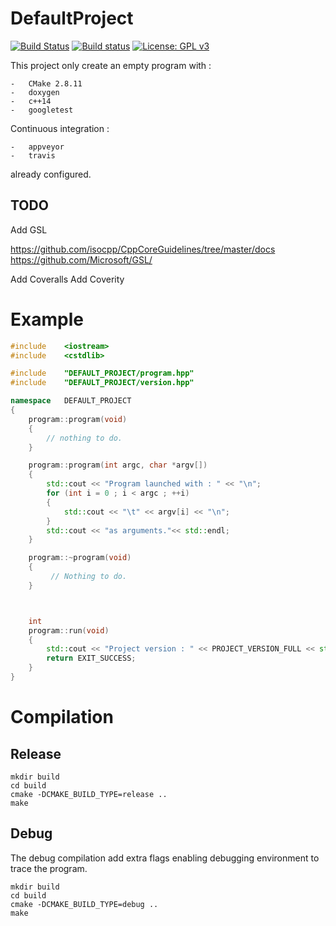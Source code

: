 # DefaultProject
[![Build Status](https://travis-ci.org/eroween/DefaultProject.svg?branch=master)](https://travis-ci.org/eroween/DefaultProject)
[![Build status](https://ci.appveyor.com/api/projects/status/github/eroween/DefaultProject?svg=true)](https://ci.appveyor.com/project/eroween/DefaultProject)
[![License: GPL v3](https://img.shields.io/badge/License-GPL%20v3-blue.svg)](http://www.gnu.org/licenses/gpl-3.0)

This project only create an empty program with :

    -   CMake 2.8.11
    -   doxygen
    -   c++14
    -   googletest

Continuous integration :

    -   appveyor
    -   travis

already configured.

## TODO

Add GSL

https://github.com/isocpp/CppCoreGuidelines/tree/master/docs
https://github.com/Microsoft/GSL/

Add Coveralls
Add Coverity

# Example

```c++
#include    <iostream>
#include    <cstdlib>

#include    "DEFAULT_PROJECT/program.hpp"
#include    "DEFAULT_PROJECT/version.hpp"

namespace   DEFAULT_PROJECT
{
    program::program(void)
    {
        // nothing to do.
    }

    program::program(int argc, char *argv[])
    {
        std::cout << "Program launched with : " << "\n";
        for (int i = 0 ; i < argc ; ++i)
        {
            std::cout << "\t" << argv[i] << "\n";
        }
        std::cout << "as arguments."<< std::endl;
    }

    program::~program(void)
    {
         // Nothing to do.
    }



    int
    program::run(void)
    {
        std::cout << "Project version : " << PROJECT_VERSION_FULL << std::endl;
        return EXIT_SUCCESS;
    }
}
```

# Compilation

## Release

```shell
mkdir build
cd build
cmake -DCMAKE_BUILD_TYPE=release ..
make
```

## Debug

The debug compilation add extra flags enabling debugging environment to trace
the program.

```shell
mkdir build
cd build
cmake -DCMAKE_BUILD_TYPE=debug ..
make
```

